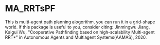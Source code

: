 # MA_RRTsPF
This is multi-agent path planning alogorithm, you can run it in a grid-shape world.
If this package is useful to you, consider citing: Jinmingwu Jiang, Kaigui Wu, "Cooperative Pathfinding based on high-scalability Multi-agent
RRT*" in Autonomous Agents and Multiagent Systems(AAMAS), 2020.
